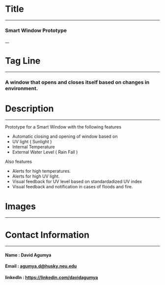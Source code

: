 # Title
___
### Smart Window Prototype
__

# Tag Line 
___
### A window that opens and closes itself based on changes in environment.


# Description 
___
Prototype for a Smart Window with the following features
+ Automatic closing and opening of window based on
+ UV light ( Sunlight ) 
+ Internal Temperature
+ External Water Level ( Rain Fall )

Also features 
+ Alerts for high temperatures.
+ Alerts for high UV light.
+ Visual feedback for UV level based on standardadized UV index
+ Visual feedback and notification in cases of floods and fire.

# Images
___


# Contact Information
___

#### Name : David Agumya 
#### Email : agumya.d@husky.neu.edu
#### linkedIn : https://linkedin.com/davidagumya
